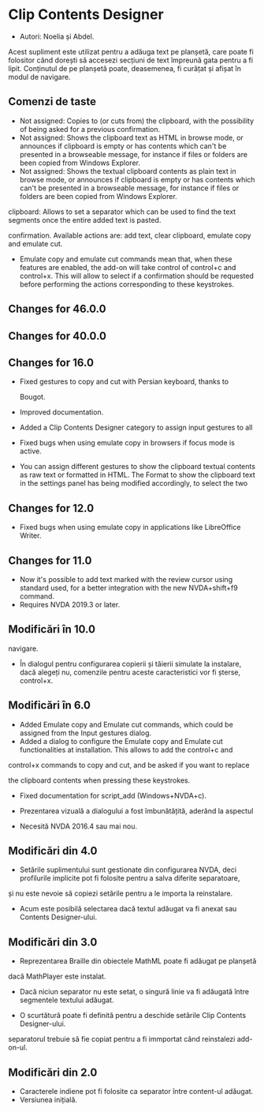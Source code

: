 # Clip Contents Designer #

*	Autori: Noelia și Abdel.

Acest supliment este utilizat pentru a adăuga text pe planșetă, care poate
fi folositor când dorești să accesezi secțiuni de text împreună gata pentru
a fi lipit. Conținutul de pe planșetă poate, deasemenea, fi curățat și
afișat în modul de navigare.

## Comenzi de taste ##

*	Not assigned: Copies to (or cuts from) the clipboard, with the possibility
  of being asked for a previous confirmation.
*	Not assigned: Shows the clipboard text as HTML in browse mode, or
  announces if clipboard is empty or has contents which can't be presented
  in a browseable message, for instance if files or folders are been copied
  from Windows Explorer.
*	Not assigned: Shows the textual clipboard contents as plain text in browse
  mode, or announces if clipboard is empty or has contents which can't be
  presented in a browseable message, for instance if files or folders are
  been copied from Windows Explorer.

  clipboard: Allows to set a separator which can be used to find the text
  segments once the entire added text is pasted.

  confirmation. Available actions are: add text, clear clipboard, emulate
  copy and emulate cut.

*	Emulate copy and emulate cut commands mean that, when these features are
  enabled, the add-on will take control of control+c and control+x. This
  will allow to select if a confirmation should be requested before
  performing the actions corresponding to these keystrokes.

## Changes for 46.0.0

## Changes for 40.0.0

## Changes for 16.0

* Fixed gestures to copy and cut with Persian keyboard, thanks to

  Bougot.
* Improved documentation.
* Added a Clip Contents Designer category to assign input gestures to all

* Fixed bugs when using emulate copy in browsers if focus mode is active.

* You can assign different gestures to show the clipboard textual contents
  as raw text or formatted in HTML. The Format to show the clipboard text in
  the settings panel has being modified accordingly, to select the two

## Changes for 12.0

* Fixed bugs when using emulate copy in applications like LibreOffice
  Writer.

## Changes for 11.0

* Now it's possible to add text marked with the review cursor using standard
  used, for a better integration with the new NVDA+shift+f9 command.
* Requires NVDA 2019.3 or later.

## Modificări în 10.0

  navigare.

* În dialogul pentru configurarea copierii și tăierii simulate la instalare,
  dacă alegeți nu, comenzile pentru aceste caracteristici vor fi șterse,
  control+x.

## Modificări în 6.0

*	Added Emulate copy and Emulate cut commands, which could be assigned from
  the Input gestures dialog.
*	Added a dialog to configure the Emulate copy and Emulate cut
  functionalities at installation. This allows to add the control+c and

  control+x commands to copy and cut, and be asked if you want to replace

  the clipboard contents when pressing these keystrokes.

*	Fixed documentation for script_add (Windows+NVDA+c).
*	Prezentarea vizuală a dialogului a fost îmbunătățită, aderând la aspectul

*	Necesită NVDA 2016.4 sau mai nou.

## Modificări din 4.0 ##

*	Setările suplimentului sunt gestionate din configurarea NVDA, deci
  profilurile implicite pot fi folosite pentru a salva diferite separatoare,

  și nu este nevoie să copiezi setările pentru a le importa la reinstalare.

*	Acum este posibilă selectarea dacă textul adăugat va fi anexat sau
  Contents Designer-ului.

## Modificări din 3.0 ##

*	Reprezentarea Braille din obiectele MathML poate fi adăugat pe planșetă

  dacă MathPlayer este instalat.

*	Dacă niciun separator nu este setat, o singură linie va fi adăugată între
  segmentele textului adăugat.

*	O scurtătură poate fi definită pentru a deschide setările Clip Contents
  Designer-ului.

  separatorul trebuie să fie copiat pentru a fi immportat când reinstalezi
  add-on-ul.

## Modificări din 2.0 ##

*	Caracterele indiene pot fi folosite ca separator între content-ul adăugat.
*	Versiunea inițială.
